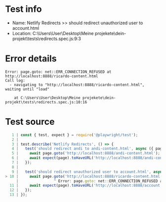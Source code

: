 # Test info

- Name: Netlify Redirects >> should redirect unauthorized user to account.html
- Location: C:\Users\User\Desktop\Meine projekete\dein-projekt\tests\redirects.spec.js:9:3

# Error details

```
Error: page.goto: net::ERR_CONNECTION_REFUSED at http://localhost:8888/ricardo-content.html
Call log:
  - navigating to "http://localhost:8888/ricardo-content.html", waiting until "load"

    at C:\Users\User\Desktop\Meine projekete\dein-projekt\tests\redirects.spec.js:10:16
```

# Test source

```ts
   1 | const { test, expect } = require('@playwright/test');
   2 |
   3 | test.describe('Netlify Redirects', () => {
   4 |   test('should redirect andi to andi-content.html', async ({ page }) => {
   5 |     await page.goto('http://localhost:8888/andi-content.html');
   6 |     await expect(page).toHaveURL('http://localhost:8888/andi-content.html');
   7 |   });
   8 |
   9 |   test('should redirect unauthorized user to account.html', async ({ page }) => {
> 10 |     await page.goto('http://localhost:8888/ricardo-content.html');
     |                ^ Error: page.goto: net::ERR_CONNECTION_REFUSED at http://localhost:8888/ricardo-content.html
  11 |     await expect(page).toHaveURL('http://localhost:8888/account.html');
  12 |   });
  13 | });
```